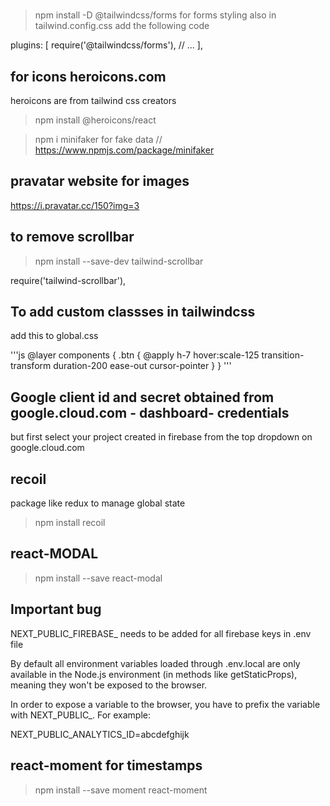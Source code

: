 # 
> npm install -D @tailwindcss/forms  for forms styling
also in tailwind.config.css add the following code

  plugins: [
    require('@tailwindcss/forms'),
    // ...
  ],

  ## for icons heroicons.com 
  heroicons are from tailwind css creators

  > npm install @heroicons/react

  > npm i minifaker
  for fake data
  // https://www.npmjs.com/package/minifaker

  ## pravatar website for images

  https://i.pravatar.cc/150?img=3

  ## to remove scrollbar

  >npm install --save-dev tailwind-scrollbar

  require('tailwind-scrollbar'),

  ## To add custom classses in tailwindcss
  add this to global.css
 
 '''js
  @layer components {
    .btn {
        @apply h-7 hover:scale-125 transition-transform duration-200 ease-out cursor-pointer
    }
}
'''

## Google client id and secret obtained from google.cloud.com - dashboard- credentials

but first select your project created in firebase from the top dropdown on google.cloud.com

## recoil 
package like redux to manage global state

>npm install recoil

## react-MODAL
>npm install --save react-modal

## Important bug

NEXT_PUBLIC_FIREBASE_  needs to be added for all firebase keys in .env file

By default all environment variables loaded through .env.local are only available in the Node.js environment (in methods like getStaticProps), meaning they won't be exposed to the browser.

In order to expose a variable to the browser, you have to prefix the variable with NEXT_PUBLIC_. For example:

NEXT_PUBLIC_ANALYTICS_ID=abcdefghijk

## react-moment for timestamps

>npm install --save moment react-moment